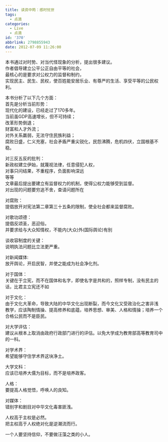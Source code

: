 ```yaml
---
title: 读资中筠：感时忧世
tags:
  - 点滴
categories:
  - Live
  - 点滴
id: '370'
abbrlink: 2798855943
date: 2012-07-09 11:26:00
---
```


本书通过对时势、对当代怪现象的分析，提出很多建议。  
作者倡导建立公平公正自由平等的社会，  
最核心的是要求对公权力的监督和制约，  
实现民主、民生、民权，使百姓能安居乐业、有尊严的生活、享受平等的公民权利。  
  
本书分析了以下几个方面：  
首先是分析当前形势：  
现代化的建设，已经走过了170多年。  
当前虽GDP高速增长，但不可持续；  
改革形势倒退；  
财富和人才外流；  
对外关系羸弱，无法守住民族利益；  
腐败日盛，仁义充塞，社会矛盾严重尖锐化，民怨沸腾，危机四伏，立国根基不稳。  
  
对三反五反的批判：  
新政权建立伊始，就蔑视法律，任意侵犯人权，  
对事只问结果，不重程序，负面影响深远  
等等  
文章最后提出要建立有监督权力的机制，使得公权力能够受到监督。  
对出现的问题要穷追不舍，查请问题所在  
  
对腐败：  
提倡放开对宪法第二章第三十五条的限制，使全社会都来监督腐败。  
  
对歌功颂德：  
提倡反颂圣，恶迎俗。  
并要求给与大众知情权，不能内(大众)外(国际舆论)有别  
  
谈收容制度的关键：  
说明执法问题比立法更严重。  
  
对新闻媒体:  
放开舆论，开启民智，并使之能成为社会净化剂。  
  
对于国体：  
关键在于立宪，而不在国体和名字，即使名字是共和的，照样专制，没有民主的话，比君主立宪还不如  
  
对于文化：  
由于文化大革命，导致大陆的中华文化出现断裂，而今文化又受政治化之害非浅  
教学，应该陶制情操、提高修养和底蕴，培养思想、审美、人格和情操；培养一个合格公民而不是臣民。  
  
对大学评估：  
建议从根本上取消由政府行政部门进行的评估。以免大学成为教育部高等教育司中的一科。  
  
对学术界：  
希望能够守住学术界这块净土。  
  
大学文科：  
应该已培养大儒为目标，而不是培养政客。  
  
人格：  
要提高人格觉悟，呼唤人的良知。  
  
对媒体：  
错别字和剧目对中华文化毒害匪浅。  
  
人权高于主权是必然。  
把主权高于人权绝对化是逆潮流而行。  
  
一个人要坚持信仰，不要做汪藻之类的小人。